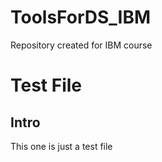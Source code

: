 # ToolsForDS_IBM
Repository created for IBM course

  
# Test File
## Intro
This one is just a test file

